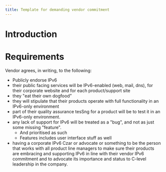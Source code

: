 ```yaml
---
title: Template for demanding vendor commitment
---
```


Introduction
============


Requirements
============

Vendor agrees, in writing, to the following:

* Publicly endorse IPv6
* their public facing services will be IPv6-enabled (web, mail, dns), for
  their corporate website and for each product/support site
* they "eat their own dogfood”
* they will stipulate that their products operate with full functionality in
  an IPv6-only environment
* part of their quality assurance tesSng for a product will be to test it in
  an IPv6-only environment.
* any lack of support for IPv6 will be treated as a "bug", and not as just
  some missing "feature".
  *  And prioritised as such
  * Features includes user interface stuff as well
* having a corporate IPv6 Czar or advocate or something to be the person that
  works with all product line managers to make sure their products are
  embracing and supporting IPv6 in line with their vendor IPv6 commitment and
  to advocate its importance and status to C-level leadership in the company.
